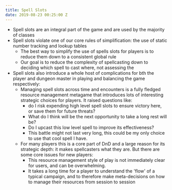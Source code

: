 ```yaml
---
title: Spell Slots
date: 2019-08-23 00:25:00 Z
---
```


* Spell slots are an integral part of the game and are used by the majority of classes
* Spell slots violate one of our core rules of simplification: the use of static number tracking and lookup tables
  * The best way to simplify the use of spells slots for players is to reduce them down to a consistent global rule
  * Our goal is to reduce the complexity of spellcasting down to deciding which spell to cast where, not assessing the 
* Spell slots also introduce a whole host of complications for bth the player and dungeon master in playing and balancing the game respectively: 
  * Managing spell slots across time and encounters is a fully fledged resource management metagame that introduces lots of interesting strategic choices for players. It raised questions like: 
    * do I risk expending high level spell slots to ensure victory here, or save them for future threats? 
    * What do I think will be the next opportunity to take a long rest will be?
    * Do I upcast this low level spell to improve its effectiveness?
    * This battle might not last very long, this could be my only choice to use that cool spell I have.
  * For many players this is a core part of DnD and a large reason for its strategic depth: it makes spellcasters what they are. But there are some core issues for new players: 
    * This resource management style of play is not immediately clear for users, and can be overwhelming.
    * It takes a long time for a player to understand the 'flow' of a typical campaign, and to therefore make meta-decisions on how to manage their resources from session to session 